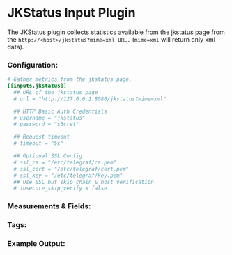 # JKStatus Input Plugin

The JKStatus plugin collects statistics available from the jkstatus page from the `http://<host>/jkstatus?mime=xml URL.` (`mime=xml` will return only xml data).

### Configuration:

```toml
# Gather metrics from the jkstatus page.
[[inputs.jkstatus]]
  ## URL of the jkstatus page
  # url = "http://127.0.0.1:8080/jkstatus?mime=xml"

  ## HTTP Basic Auth Credentials
  # username = "jkstatus"
  # password = "s3cret"

  ## Request timeout
  # timeout = "5s"

  ## Optional SSL Config
  # ssl_ca = "/etc/telegraf/ca.pem"
  # ssl_cert = "/etc/telegraf/cert.pem"
  # ssl_key = "/etc/telegraf/key.pem"
  ## Use SSL but skip chain & host verification
  # insecure_skip_verify = false
```

### Measurements & Fields:

### Tags:

### Example Output:

```
```
